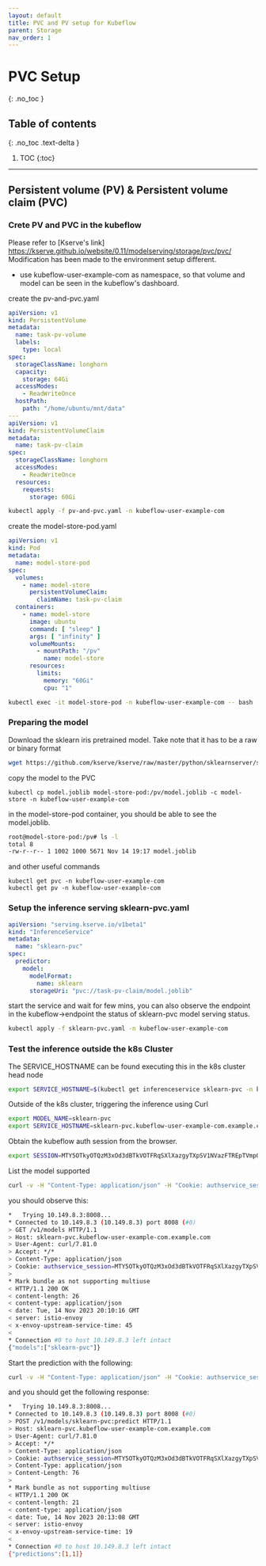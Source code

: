 ```yaml
---
layout: default
title: PVC and PV setup for Kubeflow
parent: Storage
nav_order: 1
---
```


# PVC Setup
{: .no_toc }

## Table of contents
{: .no_toc .text-delta }

1. TOC
{:toc}

---

## Persistent volume (PV) & Persistent volume claim (PVC)

### Crete PV and PVC in the kubeflow

Please refer to [Kserve's link] https://kserve.github.io/website/0.11/modelserving/storage/pvc/pvc/ 
Modification has been made to the environment setup different.
- use kubeflow-user-example-com as namespace, so that volume and model can be seen in the kubeflow's dashboard. 

create the pv-and-pvc.yaml
```yaml
apiVersion: v1
kind: PersistentVolume
metadata:
  name: task-pv-volume
  labels:
    type: local
spec:
  storageClassName: longhorn
  capacity:
    storage: 64Gi
  accessModes:
    - ReadWriteOnce
  hostPath:
    path: "/home/ubuntu/mnt/data"
---
apiVersion: v1
kind: PersistentVolumeClaim
metadata:
  name: task-pv-claim
spec:
  storageClassName: longhorn
  accessModes:
    - ReadWriteOnce
  resources:
    requests:
      storage: 60Gi
```

```bash
kubectl apply -f pv-and-pvc.yaml -n kubeflow-user-example-com
```

create the model-store-pod.yaml
```yaml
apiVersion: v1
kind: Pod
metadata:
  name: model-store-pod
spec:
  volumes:
    - name: model-store
      persistentVolumeClaim:
        claimName: task-pv-claim
  containers:
    - name: model-store
      image: ubuntu
      command: [ "sleep" ]
      args: [ "infinity" ]
      volumeMounts:
        - mountPath: "/pv"
          name: model-store
      resources:
        limits:
          memory: "60Gi"
          cpu: "1"

```

~~~bash
kubectl exec -it model-store-pod -n kubeflow-user-example-com -- bash
~~~

### Preparing the model
Download the sklearn iris pretrained model. Take note that it has to be a raw or binary format
~~~bash
wget https://github.com/kserve/kserve/raw/master/python/sklearnserver/sklearnserver/example_models/joblib/model/model.joblib
~~~
copy the model to the PVC
~~~kubectl
kubectl cp model.joblib model-store-pod:/pv/model.joblib -c model-store -n kubeflow-user-example-com
~~~
in the model-store-pod container, you should be able to see the model.joblib.
~~~bash
root@model-store-pod:/pv# ls -l
total 8
-rw-r--r-- 1 1002 1000 5671 Nov 14 19:17 model.joblib
~~~

and other useful commands
~~~
kubectl get pvc -n kubeflow-user-example-com
kubectl get pv -n kubeflow-user-example-com
~~~

### Setup the inference serving sklearn-pvc.yaml
~~~yaml
apiVersion: "serving.kserve.io/v1beta1"
kind: "InferenceService"
metadata:
  name: "sklearn-pvc"
spec:
  predictor:
    model:
      modelFormat:
        name: sklearn
      storageUri: "pvc://task-pv-claim/model.joblib"
~~~
start the service and wait for few mins, you can also observe the endpoint in the kubeflow->endpoint the status of sklearn-pvc model serving status.
~~~bash
kubectl apply -f sklearn-pvc.yaml -n kubeflow-user-example-com
~~~

### Test the inference outside the k8s Cluster
The SERVICE_HOSTNAME can be found executing this in the k8s cluster head node
~~~bash
export SERVICE_HOSTNAME=$(kubectl get inferenceservice sklearn-pvc -n kubeflow-user-example-com -o jsonpath='{.status.url}' | cut -d "/" -f 3)
~~~
Outside of the k8s cluster, triggering the inference using Curl
~~~bash
export MODEL_NAME=sklearn-pvc
export SERVICE_HOSTNAME=sklearn-pvc.kubeflow-user-example-com.example.com
~~~
Obtain the kubeflow auth session from the browser. 
~~~bash
export SESSION=MTY5OTkyOTQzM3xOd3dBTkVOTFRqSXlXazgyTXpSV1NVazFTREpTVmpOUk5rVk5Ra3hVVUZKVFRFazBXVFJNU1ZOWlJVdFNWVlZQVWxwU1NGZFZSMUU9fJAKn3yn3PDcOZrEcRpNlIMZhFNpB2pjt2NACg0Qt_uL
~~~
List the model supported
~~~bash
curl -v -H "Content-Type: application/json" -H "Cookie: authservice_session=${SESSION}" -H "Host: ${SERVICE_HOSTNAME}" http://10.149.8.3:8008/v1/models
~~~
you should observe this:    
~~~bash
*   Trying 10.149.8.3:8008...
* Connected to 10.149.8.3 (10.149.8.3) port 8008 (#0)
> GET /v1/models HTTP/1.1
> Host: sklearn-pvc.kubeflow-user-example-com.example.com
> User-Agent: curl/7.81.0
> Accept: */*
> Content-Type: application/json
> Cookie: authservice_session=MTY5OTkyOTQzM3xOd3dBTkVOTFRqSXlXazgyTXpSV1NVazFTREpTVmpOUk5rVk5Ra3hVVUZKVFRFazBXVFJNU1ZOWlJVdFNWVlZQVWxwU1NGZFZSMUU9fJAKn3yn3PDcOZrEcRpNlIMZhFNpB2pjt2NACg0Qt_uL
> 
* Mark bundle as not supporting multiuse
< HTTP/1.1 200 OK
< content-length: 26
< content-type: application/json
< date: Tue, 14 Nov 2023 20:10:16 GMT
< server: istio-envoy
< x-envoy-upstream-service-time: 45
< 
* Connection #0 to host 10.149.8.3 left intact
{"models":["sklearn-pvc"]}
~~~

Start the prediction with the following:
~~~bash
curl -v -H "Content-Type: application/json" -H "Cookie: authservice_session=${SESSION}" -H "Host: ${SERVICE_HOSTNAME}" -H "Content-Type: application/json" -d @./iris-input.json  http://10.149.8.3:8008/v1/models/sklearn-pvc:predict
~~~
and you should get the following response:
~~~bash
*   Trying 10.149.8.3:8008...
* Connected to 10.149.8.3 (10.149.8.3) port 8008 (#0)
> POST /v1/models/sklearn-pvc:predict HTTP/1.1
> Host: sklearn-pvc.kubeflow-user-example-com.example.com
> User-Agent: curl/7.81.0
> Accept: */*
> Content-Type: application/json
> Cookie: authservice_session=MTY5OTkyOTQzM3xOd3dBTkVOTFRqSXlXazgyTXpSV1NVazFTREpTVmpOUk5rVk5Ra3hVVUZKVFRFazBXVFJNU1ZOWlJVdFNWVlZQVWxwU1NGZFZSMUU9fJAKn3yn3PDcOZrEcRpNlIMZhFNpB2pjt2NACg0Qt_uL
> Content-Type: application/json
> Content-Length: 76
> 
* Mark bundle as not supporting multiuse
< HTTP/1.1 200 OK
< content-length: 21
< content-type: application/json
< date: Tue, 14 Nov 2023 20:13:08 GMT
< server: istio-envoy
< x-envoy-upstream-service-time: 19
< 
* Connection #0 to host 10.149.8.3 left intact
{"predictions":[1,1]}
~~~